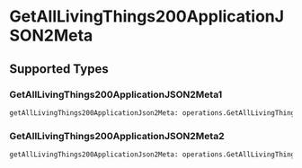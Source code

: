 # GetAllLivingThings200ApplicationJSON2Meta


## Supported Types

### GetAllLivingThings200ApplicationJSON2Meta1

```python
getAllLivingThings200ApplicationJson2Meta: operations.GetAllLivingThings200ApplicationJSON2Meta1 = /* values here */
```

### GetAllLivingThings200ApplicationJSON2Meta2

```python
getAllLivingThings200ApplicationJson2Meta: operations.GetAllLivingThings200ApplicationJSON2Meta2 = /* values here */
```

